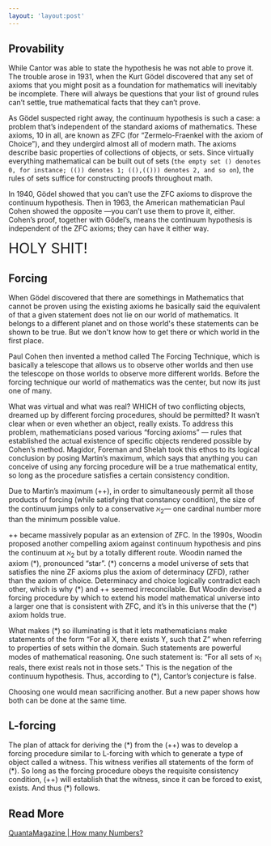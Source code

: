 ```yaml
---
layout: 'layout:post'
---
```


## Provability
While Cantor was able to state the hypothesis he was not able to prove it. The trouble arose in 1931, when the Kurt Gödel discovered that any set of axioms that you might posit as a foundation for mathematics will inevitably be incomplete. There will always be questions that your list of ground rules can’t settle, true mathematical facts that they can’t prove.

As Gödel suspected right away, the continuum hypothesis is such a case: a problem that’s independent of the standard axioms of mathematics. These axioms, 10 in all, are known as ZFC (for “Zermelo-Fraenkel with the axiom of Choice”), and they undergird almost all of modern math. The axioms describe basic properties of collections of objects, or sets. Since virtually everything mathematical can be built out of sets (`the empty set () denotes 0, for instance; (()) denotes 1; ((),(())) denotes 2, and so on`), the rules of sets suffice for constructing proofs throughout math.

In 1940, Gödel showed that you can’t use the ZFC axioms to disprove the continuum hypothesis. Then in 1963, the American mathematician Paul Cohen showed the opposite —you can’t use them to prove it, either. Cohen’s proof, together with Gödel’s, means the continuum hypothesis is independent of the ZFC axioms; they can have it either way.

<div style="font-size:2em">
  HOLY SHIT!
</div>

## Forcing
When Gödel discovered that there are somethings in Mathematics that cannot be proven using the existing axioms he basically said the equivalent of that a given statement does not lie on our world of mathematics. It belongs to a different planet and on those world's these statements can be shown to be true. But we don't know how to get there or which world in the first place.

Paul Cohen then invented a method called The Forcing Technique, which is basically a telescope that allows us to observe other worlds and then use the telescope on those worlds to observe more different worlds. Before the forcing technique our world of mathematics was the center, but now its just one of many.

What was virtual and what was real? WHICH of two conflicting objects, dreamed up by different forcing procedures, should be permitted? It wasn’t clear when or even whether an object, really exists. To address this problem, mathematicians posed various “forcing axioms” — rules that established the actual existence of specific objects rendered possible by Cohen’s method. Magidor, Foreman and Shelah took this ethos to its logical conclusion by posing Martin’s maximum, which says that anything you can conceive of using any forcing procedure will be a true mathematical entity, so long as the procedure satisfies a certain consistency condition.

Due to Martin’s maximum (++), in order to simultaneously permit all those products of forcing (while satisfying that constancy condition), the size of the continuum jumps only to a conservative ℵ<sub>2</sub>— one cardinal number more than the minimum possible value.

++ became massively popular as an extension of ZFC. In the 1990s, Woodin proposed another compelling axiom against continuum hypothesis and pins the continuum at ℵ<sub>2</sub> but by a totally different route. Woodin named the axiom (*), pronounced “star”. (\*) concerns a model universe of sets that satisfies the nine ZF axioms plus the axiom of determinacy (ZFD), rather than the axiom of choice. Determinacy and choice logically contradict each other, which is why (\*) and ++ seemed irreconcilable. But Woodin devised a forcing procedure by which to extend his model mathematical universe into a larger one that is consistent with ZFC, and it’s in this universe that the (\*) axiom holds true.

What makes (\*) so illuminating is that it lets mathematicians make statements of the form “For all X, there exists Y, such that Z” when referring to properties of sets within the domain. Such statements are powerful modes of mathematical reasoning. One such statement is: “For all sets of ℵ<sub>1</sub> reals, there exist reals not in those sets.” This is the negation of the continuum hypothesis. Thus, according to (\*), Cantor’s conjecture is false.

Choosing one would mean sacrificing another. But a new paper shows how both can be done at the same time.

## L-forcing
The plan of attack for deriving the (\*) from the (++) was to develop a forcing procedure similar to L-forcing with which to generate a type of object called a witness. This witness verifies all statements of the form of (\*). So long as the forcing procedure obeys the requisite consistency condition, (++) will establish that the witness, since it can be forced to exist, exists. And thus (*) follows.



## Read More
[QuantaMagazine | How many Numbers?](https://www.quantamagazine.org/how-many-numbers-exist-infinity-proof-moves-math-closer-to-an-answer-20210715/)